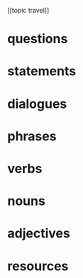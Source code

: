 [[topic travel]]

# questions

# statements

# dialogues

# phrases

# verbs

# nouns

# adjectives

# resources
